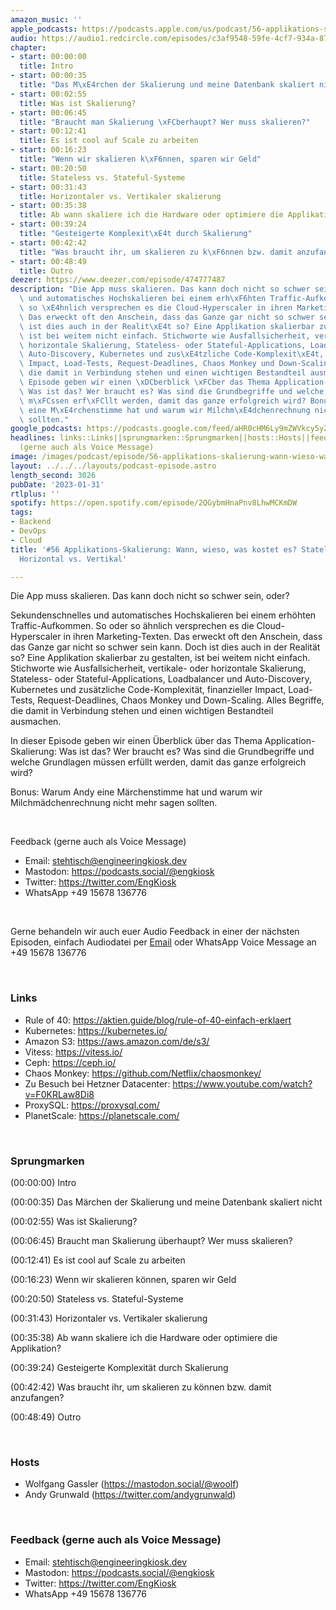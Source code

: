 ```yaml
---
amazon_music: ''
apple_podcasts: https://podcasts.apple.com/us/podcast/56-applikations-skalierung-wann-wieso-was-kostet-es/id1603082924?i=1000597357438&uo=4
audio: https://audio1.redcircle.com/episodes/c3af9548-59fe-4cf7-934a-878aa505b686/stream.mp3
chapter:
- start: 00:00:00
  title: Intro
- start: 00:00:35
  title: "Das M\xE4rchen der Skalierung und meine Datenbank skaliert nicht"
- start: 00:02:55
  title: Was ist Skalierung?
- start: 00:06:45
  title: "Braucht man Skalierung \xFCberhaupt? Wer muss skalieren?"
- start: 00:12:41
  title: Es ist cool auf Scale zu arbeiten
- start: 00:16:23
  title: "Wenn wir skalieren k\xF6nnen, sparen wir Geld"
- start: 00:20:50
  title: Stateless vs. Stateful-Systeme
- start: 00:31:43
  title: Horizontaler vs. Vertikaler skalierung
- start: 00:35:38
  title: Ab wann skaliere ich die Hardware oder optimiere die Applikation?
- start: 00:39:24
  title: "Gesteigerte Komplexit\xE4t durch Skalierung"
- start: 00:42:42
  title: "Was braucht ihr, um skalieren zu k\xF6nnen bzw. damit anzufangen?"
- start: 00:48:49
  title: Outro
deezer: https://www.deezer.com/episode/474777487
description: "Die App muss skalieren. Das kann doch nicht so schwer sein, oder? Sekundenschnelles\
  \ und automatisches Hochskalieren bei einem erh\xF6hten Traffic-Aufkommen. So oder\
  \ so \xE4hnlich versprechen es die Cloud-Hyperscaler in ihren Marketing-Texten.\
  \ Das erweckt oft den Anschein, dass das Ganze gar nicht so schwer sein kann. Doch\
  \ ist dies auch in der Realit\xE4t so? Eine Applikation skalierbar zu gestalten,\
  \ ist bei weitem nicht einfach. Stichworte wie Ausfallsicherheit, vertikale- oder\
  \ horizontale Skalierung, Stateless- oder Stateful-Applications, Loadbalancer und\
  \ Auto-Discovery, Kubernetes und zus\xE4tzliche Code-Komplexit\xE4t, finanzieller\
  \ Impact, Load-Tests, Request-Deadlines, Chaos Monkey und Down-Scaling. Alles Begriffe,\
  \ die damit in Verbindung stehen und einen wichtigen Bestandteil ausmachen. In dieser\
  \ Episode geben wir einen \xDCberblick \xFCber das Thema Application-Skalierung:\
  \ Was ist das? Wer braucht es? Was sind die Grundbegriffe und welche Grundlagen\
  \ m\xFCssen erf\xFCllt werden, damit das ganze erfolgreich wird? Bonus: Warum Andy\
  \ eine M\xE4rchenstimme hat und warum wir Milchm\xE4dchenrechnung nicht mehr sagen\
  \ sollten."
google_podcasts: https://podcasts.google.com/feed/aHR0cHM6Ly9mZWVkcy5yZWRjaXJjbGUuY29tLzBlY2ZkZmQ3LWZkYTEtNGMzZC05NTE1LTQ3NjcyN2Y5ZGY1ZQ/episode/ZjRlOWVkN2MtNTMzOC00MGZkLWE0YjItMDQwZTcyNDA3OTky?sa=X&ved=2ahUKEwjnsJ7JovH8AhVdI2IAHVs1DHkQkfYCegQIARAF
headlines: links::Links||sprungmarken::Sprungmarken||hosts::Hosts||feedback-gerne-auch-als-voice-message::Feedback
  (gerne auch als Voice Message)
image: /images/podcast/episode/56-applikations-skalierung-wann-wieso-was-kostet-es-stateless-und-stateful-horizontal-vs-vertikal.jpg
layout: ../../../layouts/podcast-episode.astro
length_second: 3026
pubDate: '2023-01-31'
rtlplus: ''
spotify: https://open.spotify.com/episode/2QGybmHnaPnv8LhwMCKmDW
tags:
- Backend
- DevOps
- Cloud
title: '#56 Applikations-Skalierung: Wann, wieso, was kostet es? Stateless und Stateful,
  Horizontal vs. Vertikal'

---
```

<p><span>Die App muss skalieren. Das kann doch nicht so schwer sein, oder?</span></p><p><span>Sekundenschnelles und automatisches Hochskalieren bei einem erhöhten Traffic-Aufkommen. So oder so ähnlich versprechen es die Cloud-Hyperscaler in ihren Marketing-Texten. Das erweckt oft den Anschein, dass das Ganze gar nicht so schwer sein kann. Doch ist dies auch in der Realität so? Eine Applikation skalierbar zu gestalten, ist bei weitem nicht einfach. Stichworte wie Ausfallsicherheit, vertikale- oder horizontale Skalierung, Stateless- oder Stateful-Applications, Loadbalancer und Auto-Discovery, Kubernetes und zusätzliche Code-Komplexität, finanzieller Impact, Load-Tests, Request-Deadlines, Chaos Monkey und Down-Scaling. Alles Begriffe, die damit in Verbindung stehen und einen wichtigen Bestandteil ausmachen.</span></p><p><span>In dieser Episode geben wir einen Überblick über das Thema Application-Skalierung: Was ist das? Wer braucht es? Was sind die Grundbegriffe und welche Grundlagen müssen erfüllt werden, damit das ganze erfolgreich wird?</span></p><p><span>Bonus: Warum Andy eine Märchenstimme hat und warum wir Milchmädchenrechnung nicht mehr sagen sollten.</span></p><p><br></p><p><span>Feedback (gerne auch als Voice Message)</span></p><ul><li><span>Email: </span><a href="mailto:stehtisch@engineeringkiosk.dev" rel="nofollow">stehtisch@engineeringkiosk.dev</a></li><li><span>Mastodon: </span><a href="https://podcasts.social/@engkiosk" rel="nofollow">https://podcasts.social/@engkiosk</a></li><li><span>Twitter: </span><a href="https://twitter.com/EngKiosk" rel="nofollow">https://twitter.com/EngKiosk</a></li><li><span>WhatsApp </span>+49 15678 136776</li></ul><p><br></p><p><span>Gerne behandeln wir auch euer Audio Feedback in einer der nächsten Episoden, einfach Audiodatei per </span><a href="https://engineeringkiosk.dev/kontakt/">Email</a><span> oder WhatsApp Voice Message an </span>+49 15678 136776</p><p><br></p><h3 id="links">Links</h3><ul><li><span>Rule of 40: </span><a href="https://aktien.guide/blog/rule-of-40-einfach-erklaert" rel="nofollow">https://aktien.guide/blog/rule-of-40-einfach-erklaert</a></li><li><span>Kubernetes: </span><a href="https://kubernetes.io/" rel="nofollow">https://kubernetes.io/</a></li><li><span>Amazon S3: </span><a href="https://aws.amazon.com/de/s3/" rel="nofollow">https://aws.amazon.com/de/s3/</a></li><li><span>Vitess: </span><a href="https://vitess.io/" rel="nofollow">https://vitess.io/</a></li><li><span>Ceph: </span><a href="https://ceph.io/" rel="nofollow">https://ceph.io/</a></li><li><span>Chaos Monkey: </span><a href="https://github.com/Netflix/chaosmonkey/" rel="nofollow">https://github.com/Netflix/chaosmonkey/</a></li><li><span>Zu Besuch bei Hetzner Datacenter: </span><a href="https://www.youtube.com/watch?v=F0KRLaw8Di8" rel="nofollow">https://www.youtube.com/watch?v=F0KRLaw8Di8</a></li><li><span>ProxySQL: </span><a href="https://proxysql.com/" rel="nofollow">https://proxysql.com/</a></li><li><span>PlanetScale: </span><a href="https://planetscale.com/" rel="nofollow">https://planetscale.com/</a></li></ul><p><br></p><h3 id="sprungmarken">Sprungmarken</h3><p><span>(00:00:00) Intro</span></p><p><span>(00:00:35) Das Märchen der Skalierung und meine Datenbank skaliert nicht</span></p><p><span>(00:02:55) Was ist Skalierung?</span></p><p><span>(00:06:45) Braucht man Skalierung überhaupt? Wer muss skalieren?</span></p><p><span>(00:12:41) Es ist cool auf Scale zu arbeiten</span></p><p><span>(00:16:23) Wenn wir skalieren können, sparen wir Geld</span></p><p><span>(00:20:50) Stateless vs. Stateful-Systeme</span></p><p><span>(00:31:43) Horizontaler vs. Vertikaler skalierung</span></p><p><span>(00:35:38) Ab wann skaliere ich die Hardware oder optimiere die Applikation?</span></p><p><span>(00:39:24) Gesteigerte Komplexität durch Skalierung</span></p><p><span>(00:42:42) Was braucht ihr, um skalieren zu können bzw. damit anzufangen?</span></p><p><span>(00:48:49) Outro</span></p><p><br></p><h3 id="hosts">Hosts</h3><ul><li><span>Wolfgang Gassler (</span><a href="https://mastodon.social/@woolf" rel="nofollow">https://mastodon.social/@woolf</a><span>)</span></li><li><span>Andy Grunwald (</span><a href="https://twitter.com/andygrunwald" rel="nofollow">https://twitter.com/andygrunwald</a><span>)</span></li></ul><p><span><span>﻿</span></span></p><h3 id="feedback-gerne-auch-als-voice-message">Feedback (gerne auch als Voice Message)</h3><ul><li><span>Email: </span><a href="mailto:stehtisch@engineeringkiosk.dev" rel="nofollow">stehtisch@engineeringkiosk.dev</a></li><li><span>Mastodon: </span><a href="https://podcasts.social/@engkiosk" rel="nofollow">https://podcasts.social/@engkiosk</a></li><li><span>Twitter: </span><a href="https://twitter.com/EngKiosk" rel="nofollow">https://twitter.com/EngKiosk</a></li><li><span>WhatsApp </span>+49 15678 136776</li></ul><p><br></p>